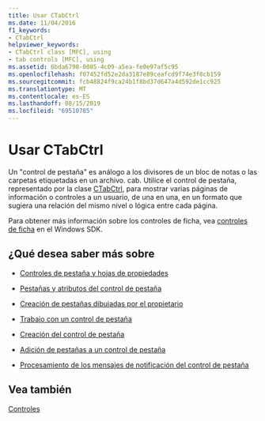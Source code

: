 ```yaml
---
title: Usar CTabCtrl
ms.date: 11/04/2016
f1_keywords:
- CTabCtrl
helpviewer_keywords:
- CTabCtrl class [MFC], using
- tab controls [MFC], using
ms.assetid: 6bda6798-0085-4c09-a5ea-fe0e97af5c95
ms.openlocfilehash: f07452fd52e2da3187e89ceafcd9f74e3f0cb159
ms.sourcegitcommit: fcb48824f9ca24b1f8bd37d647a4d592de1cc925
ms.translationtype: MT
ms.contentlocale: es-ES
ms.lasthandoff: 08/15/2019
ms.locfileid: "69510785"
---
```

# <a name="using-ctabctrl"></a>Usar CTabCtrl

Un "control de pestaña" es análogo a los divisores de un bloc de notas o las carpetas etiquetadas en un archivo. cab. Utilice el control de pestaña, representado por la clase [CTabCtrl](../mfc/reference/ctabctrl-class.md), para mostrar varias páginas de información o controles a un usuario, de una en una, en un formato que sugiera una relación del mismo nivel o lógica entre cada página.

Para obtener más información sobre los controles de ficha, vea [controles de ficha](/windows/win32/Controls/tab-controls) en el Windows SDK.

## <a name="what-do-you-want-to-know-more-about"></a>¿Qué desea saber más sobre

- [Controles de pestaña y hojas de propiedades](../mfc/tab-controls-and-property-sheets.md)

- [Pestañas y atributos del control de pestaña](../mfc/tabs-and-tab-control-attributes.md)

- [Creación de pestañas dibujadas por el propietario](../mfc/making-owner-drawn-tabs.md)

- [Trabajo con un control de pestaña](../mfc/working-with-a-tab-control.md)

- [Creación del control de pestaña](../mfc/creating-the-tab-control.md)

- [Adición de pestañas a un control de pestaña](../mfc/adding-tabs-to-a-tab-control.md)

- [Procesamiento de los mensajes de notificación del control de pestaña](../mfc/processing-tab-control-notification-messages.md)

## <a name="see-also"></a>Vea también

[Controles](../mfc/controls-mfc.md)

